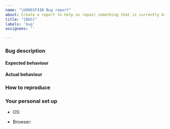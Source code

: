 ```yaml
---
name: "\U0001F41B Bug report"
about: Create a report to help us repair something that is currently broken
title: "[BUG]"
labels: 'bug'
assignees: ''

---
```

<!-- Thank you for contributing. These HTML commments will not render in the issue, but you can delete them once you've read them if you prefer! -->

### Bug description
<!-- Use this section to clearly and concisely describe the bug. -->

#### Expected behaviour
<!-- Tell us what you thought would happen. -->

#### Actual behaviour
<!-- Tell us what actually happens. -->

### How to reproduce
<!-- Use this section to describe the steps that a user would take to experience this bug.
For example:

1. Go to '...'
2. Click on '....'
3. Scroll down to '....'
4. See error -->

### Your personal set up
<!-- Tell us a little about the system you're using. -->

- OS:
<!-- Such as linux or OSX -->
- Browser:
<!-- Such as Chrome or Firefox -->
